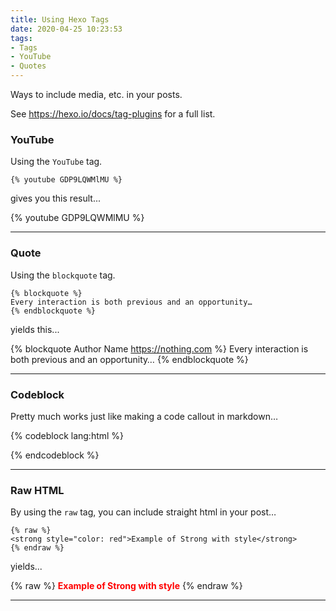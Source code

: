```yaml
---
title: Using Hexo Tags
date: 2020-04-25 10:23:53
tags:
- Tags
- YouTube
- Quotes
---
```


Ways to include media, etc. in your posts.

See https://hexo.io/docs/tag-plugins for a full list.

### YouTube

Using the `YouTube` tag.

```ejs
{% youtube GDP9LQWMlMU %}
```

gives you this result...

{% youtube GDP9LQWMlMU %}

***

### Quote

Using the `blockquote` tag.

```ejs
{% blockquote %}
Every interaction is both previous and an opportunity…
{% endblockquote %}
```

yields this...

{% blockquote Author Name https://nothing.com %}
Every interaction is both previous and an opportunity…
{% endblockquote %}

***

### Codeblock

Pretty much works just like making a code callout in markdown…

{% codeblock lang:html %}
<html>
<head>
  <title>This is a page</title>
</head>
<body>
{% endcodeblock %}

***

### Raw HTML

By using the `raw` tag, you can include straight html in your post…

```ejs
{% raw %}
<strong style="color: red">Example of Strong with style</strong>
{% endraw %}
```

yields...

{% raw %}
<strong style="color: red">Example of Strong with style</strong>
{% endraw %}

***